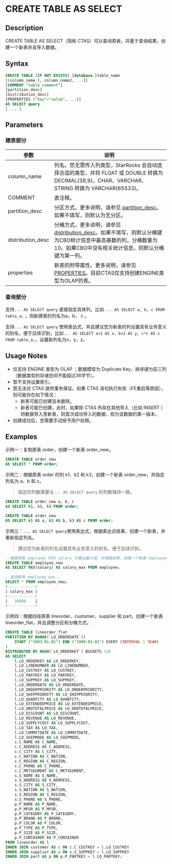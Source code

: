 # CREATE TABLE AS SELECT

## Description  

CREATE TABLE AS SELECT（简称 CTAS）可以查询原表，并基于查询结果，创建一个新表并且导入数据。

## Syntax

```SQL
CREATE TABLE [IF NOT EXISTS] [database.]table_name
[(column_name [, column_name2, ...]]
[COMMENT "table comment"]
[partition_desc]
[distribution_desc]
[PROPERTIES ("key"="value", ...)]
AS SELECT query
[ ... ]
```

## Parameters

### 建表部分

| 参数             | 说明                                                         |
| ---------------- | ------------------------------------------------------------ |
| column_name      | 列名。您无需传入列类型，StarRocks 会自动选择合适的类型，并将 FLOAT 或 DOUBLE 转换为 DECIMAL(38,9)，CHAR、VARCHAR、STRING 转换为 VARCHAR(65533)。 |
| COMMENT          | 表注释。                                                     |
| partition_desc   | 分区方式。更多说明，请参见 [partition_desc](CREATE%20TABLE.md/#syntax)。如果不填写，则默认为无分区。 |
| distribution_desc | 分桶方式。更多说明，请参见 [distribution_desc](CREATE%20TABLE.md/#syntax)。如果不填写，则默认分桶键为CBO统计信息中最高基数的列，分桶数量为10。如果CBO中没有相关统计信息，则默认分桶键为第一列。 |
| properties       | 新表的附带属性。更多说明，请参见 [PROPERTIES](CREATE%20TABLE.md/#syntax)。目前CTAS仅支持创建ENGINE类型为OLAP的表。 |

### 查询部分

支持`... AS SELECT query` 直接指定具体列，比如 `... AS SELECT a, b, c FROM table_a;` ，则新建表的列名为a，b， c 。

支持`... AS SELECT query` 使用表达式，并且建议您为新表的列设置具有业务意义的别名，便于后续识别，比如`... AS SELECT a+1 AS x, b+2 AS y, c*c AS z FROM table_a;`，设置新列名为x，y，z。

## Usage Notes

- 仅支持 ENGINE 类型为 OLAP ；数据模型为 Duplicate Key，排序键为前三列（数据类型的存储空间不能超过36字节）。
- 暂不支持设置索引。
- 暂无法对 CTAS 提供事务保证。如果 CTAS 语句执行失败（FE重启等原因），则可能存在如下情况：
  - 新表可能已创建且未删除。
  - 新表可能已创建，此时，如果除 CTAS 外存在其他导入（比如 INSERT ）将数据导入至新表，则首次成功导入的数据，视为该数据的第一版本。
- 创建成功后，您需要手动授予用户权限。

## Examples

示例一：复制原表 order，创建一个新表 order_new。

```SQL
CREATE TABLE order_new
AS SELECT * FROM order;
```

示例二：根据原表 order 的列 k1、k2 和 k3，创建一个新表 order_new，并指定列名为 a、b 和 c。

> 指定的列数需要与`... AS SELECT query` 的列数保持一致。

```SQL
CREATE TABLE order_new a, b, c
AS SELECT k1, k2, k3 FROM order;
```

```SQL
CREATE TABLE order_new
AS SELECT k1 AS a, k2 AS b, k3 AS c FROM order;
```

示例三：`... AS SELECT query`使用表达式，根据表达式结果，创建一个新表，并重新指定列名。

> 建议您为新表的列名设置具有业务意义的别名，便于后续识别。

```SQL
--根据原表 employee 的列 salary 计算出最大值，并根据结果，创建一个新表 employee_new 并指定新列名为 salary_new 。
CREATE TABLE employee_new
AS SELECT MAX(salary) AS salary_max FROM employee;
 
--查询新表 employee_new 。
SELECT * FROM employee_new;
+------------+
| salary_max |
+------------+
|   10000    |
+------------+
```

示例四：根据四张原表 lineorder、customer、supplier 和 part，创建一个新表 lineorder_flat，并且调整分区和分桶方式。

```SQL
CREATE TABLE lineorder_flat
PARTITION BY RANGE(`LO_ORDERDATE`)(
    START ("1993-01-01") END ("1999-01-01") EVERY (INTERVAL 1 YEAR)
)
DISTRIBUTED BY HASH(`LO_ORDERKEY`) BUCKETS 120 
AS SELECT
    l.LO_ORDERKEY AS LO_ORDERKEY,
    l.LO_LINENUMBER AS LO_LINENUMBER,
    l.LO_CUSTKEY AS LO_CUSTKEY,
    l.LO_PARTKEY AS LO_PARTKEY,
    l.LO_SUPPKEY AS LO_SUPPKEY,
    l.LO_ORDERDATE AS LO_ORDERDATE,
    l.LO_ORDERPRIORITY AS LO_ORDERPRIORITY,
    l.LO_SHIPPRIORITY AS LO_SHIPPRIORITY,
    l.LO_QUANTITY AS LO_QUANTITY,
    l.LO_EXTENDEDPRICE AS LO_EXTENDEDPRICE,
    l.LO_ORDTOTALPRICE AS LO_ORDTOTALPRICE,
    l.LO_DISCOUNT AS LO_DISCOUNT,
    l.LO_REVENUE AS LO_REVENUE,
    l.LO_SUPPLYCOST AS LO_SUPPLYCOST,
    l.LO_TAX AS LO_TAX,
    l.LO_COMMITDATE AS LO_COMMITDATE,
    l.LO_SHIPMODE AS LO_SHIPMODE,
    c.C_NAME AS C_NAME,
    c.C_ADDRESS AS C_ADDRESS,
    c.C_CITY AS C_CITY,
    c.C_NATION AS C_NATION,
    c.C_REGION AS C_REGION,
    c.C_PHONE AS C_PHONE,
    c.C_MKTSEGMENT AS C_MKTSEGMENT,
    s.S_NAME AS S_NAME,
    s.S_ADDRESS AS S_ADDRESS,
    s.S_CITY AS S_CITY,
    s.S_NATION AS S_NATION,
    s.S_REGION AS S_REGION,
    s.S_PHONE AS S_PHONE,
    p.P_NAME AS P_NAME,
    p.P_MFGR AS P_MFGR,
    p.P_CATEGORY AS P_CATEGORY,
    p.P_BRAND AS P_BRAND,
    p.P_COLOR AS P_COLOR,
    p.P_TYPE AS P_TYPE,
    p.P_SIZE AS P_SIZE,
    p.P_CONTAINER AS P_CONTAINER
FROM lineorder AS l
INNER JOIN customer AS c ON c.C_CUSTKEY = l.LO_CUSTKEY
INNER JOIN supplier AS s ON s.S_SUPPKEY = l.LO_SUPPKEY
INNER JOIN part AS p ON p.P_PARTKEY = l.LO_PARTKEY;
```
